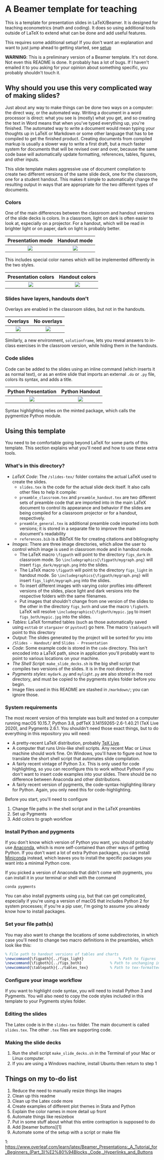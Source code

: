 # A Beamer template for teaching

This is a template for presentation slides in LaTeX/Beamer. It is designed
for teaching econometrics (math and coding). It does so using additional
tools outside of LaTeX to extend what can be done and add useful features.

This requires some additional setup! If you don't want an explanation and
want to just jump ahead to getting started, see [setup](#setup)

**WARNING**: This is a preliminary version of a Beamer template.
It's not done. Not even this
README is done. It probably has a lot of bugs. If I haven't emailed it to you
asking for your opinion about something specific, you probably shouldn't
touch it.

## Why should you use this very complicated way of making slides?

Just about any way to make things can be done two ways on a computer: the
direct way, or the automated way. Writing a document in a word processor is
direct: what you see is (mostly) what you get, and so creating the text in
Word means that when you've typed everything up, you're finished. The automated
way to write a document would mean typing your thoughts up in LaTeX or Markdown
or some other language that has to be compiled to get the finished product.
Creating documents from compiled markup is usually a slower way to write a
first draft, but a much faster system for documents that will be revised over
and over, because the same code base will automatically update formatting,
references, tables, figures, and other inputs.

This slide template makes aggressive use of document compilation to create
two different versions of the same slide deck, one for the classroom,
one for a student handout. This makes it simple to automatically change
the resulting output in ways that are appropriate for the two different
types of documents.

### Colors

One of the main differences between the classroom and handout versions
of the slide decks is colors. In a classroom, light on dark is often
easier to look at, especially on a projector. For a handout, which will
be read in brighter light or on paper, dark on light is probably better.



| Presentation mode | Handout mode |
| :--: | :--: |
| ![](markdown/slides_presentation1.jpg) | ![](markdown/slides_handout1.jpg) |


This includes special color names which will be implemented differently
in the two styles.


| Presentation colors | Handout colors |
| :--: | :--: |
| ![](markdown/slides_presentation2.jpg) | ![](markdown/slides_handout2.jpg) |



### Slides have layers, handouts don't

Overlays are enabled in the classroom slides, but not in the handouts.

| Overlays | No overlays |
| :--: | :--: |
| ![](markdown/slides_presentation3.jpg) | ![](markdown/slides_handout3.jpg) |

Similarly, a new environment, `solutionframe`, lets you reveal answers to in-class
exercises in the classroom version, while hiding them in the handouts.


### Code slides

Code can be added to the slides using an inline command (which inserts it
	as normal text), or as an entire slide that imports an external `.do` or
	`.py` file, colors its syntax, and adds a title.

| Python Presentation | Python Handout |
| :--: | :--: |
| ![](markdown/slides_presentation3.jpg) | ![](markdown/slides_handout3.jpg) |

Syntax highlighting relies on the minted package, which calls the pygmentize
Python module.

## <a name="setup"></a>Using this template

You need to be comfortable going beyond LaTeX for some parts of this template.
This section explains what you'll need and how to use these extra tools.



### What's in this directory?
+ *LaTeX Code*: The `/slides-tex/` folder contains the actual LaTeX used to
	create the slides.
	- `slides.tex` is the code for the actual slide deck itself. It also calls
		other files to help it compile:
	- `preamble_classroom.tex` and `preamble_handout.tex` are two different
		sets of preamble code that are imported into in the main LaTeX document
		to control its appearance and behavior if the slides are being
		compiled for a classroom projector or for a handout, respectively.
	- `preamble_general.tex` is additional preamble code imported into
		both versions; it is stored in a separate file to improve the
		main document's readability
	- `references.bib` is a BibTeX file for creating citations and bibliography
+ *Images*: There are three image directories, which allow the user to control
		which image is used in classroom mode and in handout mode.
	- The LaTeX macro `\figpath` will point to the directory `figs_dark`
		in classroom mode. So `\includegraphics{\figpath/mygraph.png}`
		will insert `figs_dark/mygraph.png` into the slides.
	- The LaTeX macro `\figpath` will point to the directory `figs_light`
		in handout mode. So `\includegraphics{\figpath/mygraph.png}`
		will insert `figs_light/mygraph.png` into the slides.
	- To insert different images with varying color profiles into different
		versions of the slides, place light and dark versions into the
		respective folders with the same filenames.
	- Put images that shouldn't change from one version of the slides to
		the other in the directory `figs_both` and use the macro `\figboth`.
		LaTeX will resolve `\includegraphics{\figboth/mypic.jpg`
		to insert `figs_both/mypic.jpg` into the slides.
+ *Tables*: LaTeX formatted tables (such as those automatically saved
		using `esttab` or `stargazer` or `pystout`) go here.
		The macro `\tablepath` will point to this directory
+ *Output*: The slides generated by the project will be sorted for you
	into `/Slides - Handout/` and `Slides - Presentation`
+ *Code*: Some example code is stored in the `code` directory. This isn't
		encoded into a LaTeX path, since in application you'll probably
		want to point to various locations on your machine.
+ *The Shell Script*: `make_slide_decks.sh` is the big shell script that
		compiles two versions of the slides. It is in the root directory.
+ *Pygments styles*: `mydark.py` and `mylight.py` are also stored in
	the root directory, and must be copied to the pygments styles folder
	before you begin.
+ Image files used in this README are stashed in `/markdown/`; you can
	ignore those.

### System requirements

The most recent version of this template was built and tested on a
computer running macOS 10.15.7, Python 3.8, pdfTeX 3.14159265-2.6-1.40.21 (TeX Live 2020),
and Pygments 2.6.1. You shouldn't need those exact things, but to do
everything in this repository you will need:
- A pretty-recent LaTeX distribution, probably [TeX Live](https://tug.org/texlive/).
- A computer that runs Unix-like shell scripts. Any recent Mac or Linux
	machine should work fine. On Windows, you'll have to figure out how to
	translate the short shell script that automates slide compilation.
- A fairly recent vintage of Python 3.x. This is only used for code highlighting,
	so you can reconfigure this to work without Python if you don't want
	to insert code examples into your slides. There should be no difference
	between Anaconda and other distributions.
- A fairly recent version of pygments, the code-syntax-higlighting library for
	Python. Again, you only need this for code-highlighting.

Before you start, you'll need to configure
1. Change file paths in the shell script and in the LaTeX preambles
2. Set up Pygments
3. Add colors to graph workflow


### Install Python and pygments

If you don't know which version of Python you want, you should probably use
[Anaconda](https://www.anaconda.com/products/individual), which is more
self-contained than other ways of getting Python. If you don't want
a lot of extra Python packages, you can install
[Miniconda](https://docs.conda.io/en/latest/miniconda.html)
instead, which leaves you to install the specific packages you want into a
minimal Python core.

If you picked a version of Anaconda that didn't come with pygments, you can
install it in your terminal or shell with the command

```shell
conda pygments
```

You can also install pygments using `pip`, but that can get complicated,
especially if you're using a version of macOS that includes Python 2 for
system processes; if you're a pip user, I'm going to assume you already know
how to install packages.


### Set your file path(s)


You may also want to change the locations of some subdirectories, in
which case you'll need to change two macro definitions in the preambles,
which look like this:

```latex
% File path to handout versions of tables and charts
\newcommand{\figpath}{../figs_light}				% Path to figures
\newcommand{\figboth}{../figs_both}				% Path to unchanging images
\newcommand{\tablepath}{../tables_tex}			% Path to tex-formatted tables
```

### Configure your image workflow

If you want to highlight code syntax, you will need to install Python 3
and Pygments. You will also need to copy the code styles included in
this template to your Pygments styles folder.

### Editing the slides

The Latex code is in the `slides-tex` folder. The main document is called
`slides.tex`. The other `.tex` files are supporting code.

### Making the slide decks

1. Run the shell script `make_slide_decks.sh` in the Terminal of your Mac or
Linux computer.
2. If you are using a Windows machine, install Ubuntu then return to step 1

## Things on my to-do list
1. Reduce the need to manually resize things like images
2. Clean up this readme
3. Clean up the Latex code more
4. Create examples of different plot themes in Stata and Python
5. Explain the color names in more detail up front
6. Automate things like resizebox
7. Put in some stuff about whhat this entire contraption is supposed to do
8. Add [beamer buttons][1]
9. Automate some of the setup with a script or make file

1: https://www.overleaf.com/learn/latex/Beamer_Presentations:_A_Tutorial_for_Beginners_(Part_3)%E2%80%94Blocks,_Code,_Hyperlinks_and_Buttons

